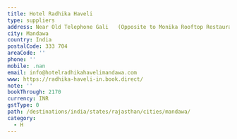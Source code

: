 ```yaml
---
title: Hotel Radhika Haveli
type: suppliers
address: Near Old Telephone Gali   (Opposite to Monika Rooftop Restaurant)  Ward no. 5
city: Mandawa
country: India
postalCode: 333 704
areaCode: ''
phone: ''
mobile: .nan
email: info@hotelradhikahavelimandawa.com
www: https://radhika-haveli-in.book.direct/
note: ''
bookThrough: 2170
currency: INR
gstType: 0
path: /destinations/india/states/rajasthan/cities/mandawa/
category:
  - H
---
```


